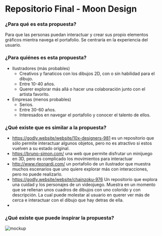 # Repositorio Final - Moon Design

### ¿Para qué es esta propuesta?
Para que las personas puedan interactuar y crear sus propio elementos gráficos mientra navega el portafolio. Se centraría en la experiencia del usuario.

### ¿Para quiénes es esta propuesta?
* Ilustradores (más probables)
   * Creativos y fanaticos con los dibujos 2D, con o sin habilidad para el dibujo.
   * Entre 10-40 años.
   * Querer explorar más allá o hacer una colaboración junto con el artista favorito. 
* Empresas (menos probables)
   * Serios.
   * Entre 30-60 años.
   * Interesados en navegar el portafolio y conocer el talento de ellos.
### ¿Qué existe que es similar a la propuesta?

* <https://godly.website/website/10x-designers-981> es un repositorio que sólo permite interactuar algunos objetos, pero no es atractivo si estos vuelven a su estado original.
* <https://bruno-simon.com/> una web que permite disfrutar un minijuego en 3D, pero es complicado los movimientos para interactuar  
* <http://www.rleonardi.com/> un portafolio de un ilustrador que muestra muchos escenarios que uno quiere explorar más con interacciones, pero no puede realizarlo.
* <https://godly.website/website/chainzoku-976> Un repositorio que explora una cuidad y los personajes de un videojuego. Muestra en un momento que se rellenan unos cuadros de dibujos con uno colorido y con descripción. La cual puede molestar al usuario en querer ver más de cerca e interactuar con el dibujo que hay detras de ella.
* 

### ¿Qué existe que puede inspirar la propuesta?
![mockup](https://github.com/user-attachments/assets/72b2c497-670f-4f67-9add-69687c55bc23)
